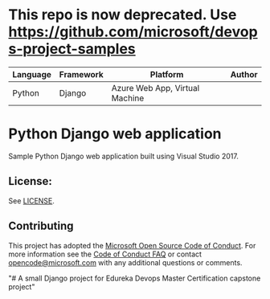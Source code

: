 # This repo is now deprecated. Use https://github.com/microsoft/devops-project-samples

| Language | Framework | Platform | Author |
| -------- | -------- |--------|--------|
| Python | Django | Azure Web App, Virtual Machine| |


# Python Django web application


Sample Python Django web application built using Visual Studio 2017.

## License:

See [LICENSE](LICENSE).

## Contributing

This project has adopted the [Microsoft Open Source Code of Conduct](https://opensource.microsoft.com/codeofconduct/). For more information see the [Code of Conduct FAQ](https://opensource.microsoft.com/codeofconduct/faq/) or contact [opencode@microsoft.com](mailto:opencode@microsoft.com) with any additional questions or comments.

"# A small Django project for Edureka Devops Master Certification capstone project" 
